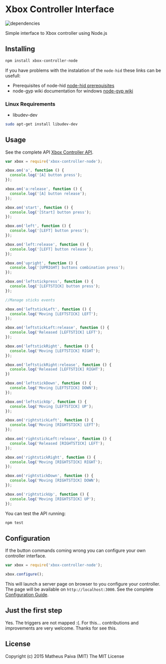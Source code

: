 Xbox Controller Interface
====================

![dependencies](https://david-dm.org/mapaiva/xbox-controller-node.svg)

Simple interface to Xbox controller using Node.js

## Installing

```bash
npm install xbox-controller-node
```

If you have problems with the instalation of the `node-hid` these links can be usefull:

- Prerequisites of node-hid [node-hid prerequisites](https://github.com/node-hid/node-hid#prerequisites)
- node-gyp wiki documentation for windows [node-gyp wiki](https://github.com/TooTallNate/node-gyp/wiki/Visual-Studio-2010-Setup)

### Linux Requirements
- libudev-dev

```bash
sudo apt-get install libudev-dev
```

## Usage

See the complete API [Xbox Controller API](https://github.com/mapaiva/xbox-controller-node/wiki).

``` javascript
var xbox = require('xbox-controller-node');

xbox.on('a', function () {
  console.log('[A] button press');
});

xbox.on('a:release', function () {
  console.log('[A] button release');
});

xbox.on('start', function () {
  console.log('[Start] button press');
});

xbox.on('left', function () {
  console.log('[LEFT] button press');
});

xbox.on('left:release', function () {
  console.log('[LEFT] button release');
});

xbox.on('upright', function () {
  console.log('[UPRIGHT] buttons combination press');
});

xbox.on('leftstickpress', function () {
  console.log('[LEFTSTICK] button press');
});

//Manage sticks events

xbox.on('leftstickLeft', function () {
  console.log('Moving [LEFTSTICK] LEFT');
});

xbox.on('leftstickLeft:release', function () {
  console.log('Released [LEFTSTICK] LEFT');
});

xbox.on('leftstickRight', function () {
  console.log('Moving [LEFTSTICK] RIGHT');
});

xbox.on('leftstickRight:release', function () {
  console.log('Released [LEFTSTICK] RIGHT');
})

xbox.on('leftstickDown', function () {
  console.log('Moving [LEFTSTICK] DOWN');
});

xbox.on('leftstickUp', function () {
  console.log('Moving [LEFTSTICK] UP');
});

xbox.on('rightstickLeft', function () {
  console.log('Moving [RIGHTSTICK] LEFT');
});

xbox.on('rightstickLeft:release', function () {
  console.log('Released [RIGHTSTICK] LEFT');
});

xbox.on('rightstickRight', function () {
  console.log('Moving [RIGHTSTICK] RIGHT');
});

xbox.on('rightstickDown', function () {
  console.log('Moving [RIGHTSTICK] DOWN');
});

xbox.on('rightstickUp', function () {
  console.log('Moving [RIGHTSTICK] UP');
});
```

You can test the API running:

```bash
npm test
```

## Configuration

If the button commands coming wrong you can configure your own controller interface.

``` javascript
var xbox = require('xbox-controller-node');

xbox.configure();
```

This will launch a server page on browser to you configure your controller. The page will be available on `http://localhost:3000`. See the complete [Configuration Guide](https://github.com/mapaiva/xbox-controller-node/wiki/Configuration-Guide).

## Just the first step

Yes. The triggers are not mapped :(. For this... contributions and improvements are very welcome. Thanks for see this.

## License

Copyright (c) 2015 Matheus Paiva (MIT) The MIT License
